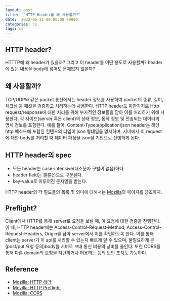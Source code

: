 ```yaml
---
layout: post
title:  "HTTP Header를 왜 사용할까?"
date:  2022-06-21 00:00:00 +0900
categories: cs
tags: cs
---
```


## HTTP header?

HTTTP에 왜 header가 있을까? 그리고 이 header를 어떤 용도로 사용할까? header에 있는 내용을 body에 넣어도 문제없지 않을까?  

## 왜 사용할까?

TCP/UDP와 같은 packet 통신에서는 header 정보를 사용하여 packet의 종류, 길이, 체크섬 등 패킷을 검증하고 처리하는데 사용한다. HTTP header도 마찬가지로 Http request/response에 대한 처리를 위해 부가적인 정보들을 담아 이를 처리하기 위해 사용한다. 각 사이드(server 혹은 client)의 상태 정보, 동작 정보 및 전송되는 데이터의 명세 정보를 포함한다. 예를 들어, Content-Type:application/json header는 해당 http 메소드에 포함된 컨텐츠의 타입이 json 형태임을 명시하며, 서버에서 이 request에 대한 body를 처리할 때 데이터 파싱을 json을 기반으로 진행하게 된다.

## HTTP header의 spec

- 모든 header는 case-intensive(대소문자 구별이 없음)하다.
- header field는 콜론(:)으로 구분된다.
- key-value로 이루어진 문자열을 받는다.

HTTP header의 각 필드들의 목록 및 의미에 대해서는 [Mozilla](https://developer.mozilla.org/ko/docs/Web/HTTP/Headers)의 페이지를 참조하자.

## Preflight?

Client에서 HTTP를 통해 server로 요청을 보낼 때, 이 요청에 대한 검증을 진행한다. 이 때, HTTP header에는 Access-Control-Request-Method, Access-Control-Request-Headers, Origin을 담아 server에서 이를 확인하도록 한다. 이를 통해 client는 server가 이 api를 처리할 수 있는지 빠르게 알 수 있으며, 불필요하게 큰 (post/put 요청 등의)body를 서버로 보내 통신 비용의 낭비를 줄인다. 또한 CORS를 통해 다른 domain의 요청을 차단하거나 허용하는 등의 보안 조치도 가능하다.

## Reference

- [Mozilla: HTTP 헤더](https://developer.mozilla.org/ko/docs/Web/HTTP/Headers)
- [Mozilla: HTTP Preflight](https://developer.mozilla.org/ko/docs/Glossary/Preflight_request)
- [Mozilla: CORS](https://developer.mozilla.org/ko/docs/Web/HTTP/CORS)
